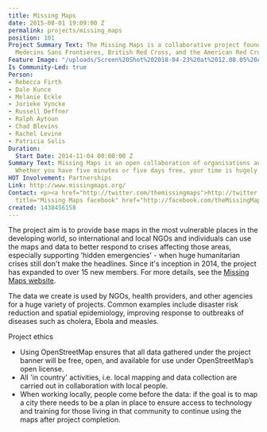 ```yaml
---
title: Missing Maps
date: 2015-08-01 19:09:00 Z
permalink: projects/missing_maps
position: 101
Project Summary Text: The Missing Maps is a collaborative project founded by HOT,
  Medecins Sans Frontieres, British Red Cross, and the American Red Cross.
Feature Image: "/uploads/Screen%20Shot%202018-04-23%20at%2012.08.05%20AM.png"
Is Community-Led: true
Person:
- Rebecca Firth
- Dale Kunce
- Melanie Eckle
- Jorieke Vyncke
- Russell Deffner
- Ralph Aytoun
- Chad Blevins
- Rachel Levine
- Patricia Solis
Duration:
  Start Date: 2014-11-04 00:00:00 Z
Summary Text: Missing Maps is an open collaboration of organisations and individuals.
  Whether you have five minutes or five days free, your time is hugely appreciated!
HOT Involvement: Partnerships
Link: http://www.missingmaps.org/
Contact: <p><a href="http://twitter.com/themissingmaps">http://twitter.com/themissingmaps</a></p><p><a
  title="Missing Maps facebook" href="http://facebook.com/theMissingMaps">http://facebook.com/theMissingMaps</a></p>
created: 1438456158
---
```


The project aim is to provide base maps in the most vulnerable places in the developing world, so international and local NGOs and individuals can use the maps and data to better respond to crises affecting those areas, especially supporting 'hidden emergencies' - when huge humanitarian crises still don't make the headlines. Since it's inception in 2014, the project has expanded to over 15 new members. For more details, see the [Missing Maps website](http://www.missingmaps.org/).

The data we create is used by NGOs, health providers, and other agencies for a huge variety of projects. Common examples include disaster risk reduction and spatial epidemiology, improving response to outbreaks of diseases such as cholera, Ebola and measles.

Project ethics

* Using OpenStreetMap ensures that all data gathered under the project banner will be free, open, and available for use under OpenStreetMap’s open license.
* All 'in country' activities, i.e. local mapping and data collection are carried out in collaboration with local people.
* When working locally, people come before the data: if the goal is to map a city there needs to be a plan in place to ensure access to technology and training for those living in that community to continue using the maps after project completion.